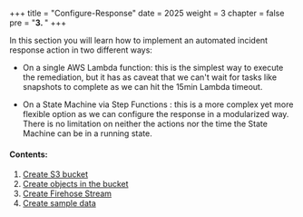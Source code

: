 +++
title = "Configure-Response"
date = 2025
weight = 3
chapter = false
pre = "<b>3. </b>"
+++

In this section you will learn how to implement an automated incident response action in two different ways:

- On a single AWS Lambda function: this is the simplest way to execute the remediation, but it has as caveat that we can't wait for tasks like snapshots to complete as we can hit the 15min Lambda timeout.

- On a State Machine via Step Functions : this is a more complex yet more flexible option as we can configure the response in a modularized way. There is no limitation on neither the actions nor the time the State Machine can be in a running state.

#### Contents:

1. [Create S3 bucket](3.1-s3-bucket)
2. [Create objects in the bucket](3.2-object-in-bucket/)
3. [Create Firehose Stream](3.3-kinesis-firehose-stream)
4. [Create sample data](3.4-sample-data)
